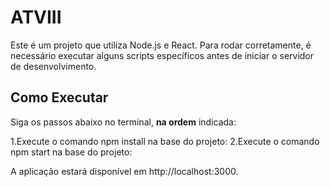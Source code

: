 # ATVIII

Este é um projeto que utiliza Node.js e React. Para rodar corretamente, é necessário executar alguns scripts específicos antes de iniciar o servidor de desenvolvimento.

## Como Executar

Siga os passos abaixo no terminal, **na ordem** indicada:

1.Execute o comando npm install na base do projeto:
2.Execute o comando npm start na base do projeto:

A aplicação estará disponível em http://localhost:3000.
